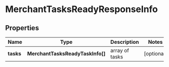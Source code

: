 # MerchantTasksReadyResponseInfo

## Properties

| Name | Type | Description | Notes |
|------------ | ------------- | ------------- | -------------|
**tasks** | **MerchantTasksReadyTaskInfo[]** | array of tasks |[optional]|